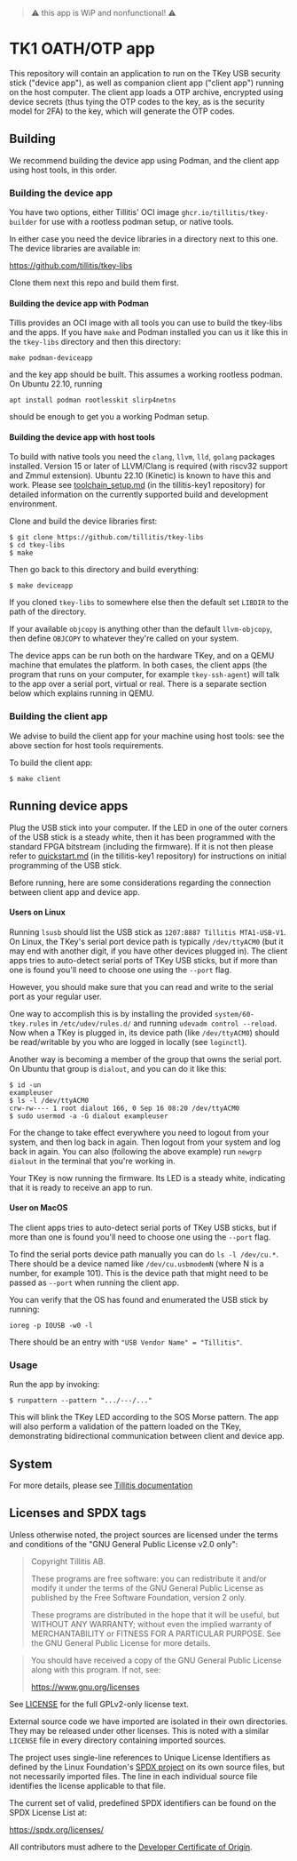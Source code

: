 > ⚠️ this app is WiP and nonfunctional! ⚠️

# TK1 OATH/OTP app

This repository will contain an application to run on the TKey 
USB security stick ("device app"), as well as companion client app 
("client app") running on the host computer. The client app loads
a OTP archive, encrypted using device secrets (thus tying the OTP 
codes to the key, as is the security model for 2FA) to the key, 
which will generate the OTP codes. 

## Building
We recommend building the device app using Podman, and the client app
using host tools, in this order. 

### Building the device app

You have two options, either Tillitis' OCI image
`ghcr.io/tillitis/tkey-builder` for use with a rootless podman setup,
or native tools.

In either case you need the device libraries in a directory next to
this one. The device libraries are available in:

https://github.com/tillitis/tkey-libs

Clone them next this repo and build them first.

#### Building the device app with Podman

Tillis provides an OCI image with all tools you can use to build the
tkey-libs and the apps. If you have `make` and Podman installed you
can us it like this in the `tkey-libs` directory and then this
directory:

```
make podman-deviceapp
```

and the key app should be built. This assumes a working rootless
podman. On Ubuntu 22.10, running

```
apt install podman rootlesskit slirp4netns
```

should be enough to get you a working Podman setup.

#### Building the device app with host tools

To build with native tools you need the `clang`, `llvm`, `lld`,
`golang` packages installed. Version 15 or later of LLVM/Clang is
required (with riscv32 support and Zmmul extension). Ubuntu 22.10
(Kinetic) is known to have this and work. Please see
[toolchain_setup.md](https://github.com/tillitis/tillitis-key1/blob/main/doc/toolchain_setup.md)
(in the tillitis-key1 repository) for detailed information on the
currently supported build and development environment.

Clone and build the device libraries first:

```
$ git clone https://github.com/tillitis/tkey-libs
$ cd tkey-libs
$ make
```

Then go back to this directory and build everything:

```
$ make deviceapp
```

If you cloned `tkey-libs` to somewhere else then the default set
`LIBDIR` to the path of the directory.

If your available `objcopy` is anything other than the default
`llvm-objcopy`, then define `OBJCOPY` to whatever they're called on
your system.

The device apps can be run both on the hardware TKey, and on a QEMU
machine that emulates the platform. In both cases, the client apps
(the program that runs on your computer, for example `tkey-ssh-agent`)
will talk to the app over a serial port, virtual or real. There is a
separate section below which explains running in QEMU.

### Building the client app
We advise to build the client app for your machine using host tools: 
see the above section for host tools requirements.

To build the client app:

```
$ make client
```

## Running device apps

Plug the USB stick into your computer. If the LED in one of the outer
corners of the USB stick is a steady white, then it has been
programmed with the standard FPGA bitstream (including the firmware).
If it is not then please refer to
[quickstart.md](https://github.com/tillitis/tillitis-key1/blob/main/doc/quickstart.md)
(in the tillitis-key1 repository) for instructions on initial
programming of the USB stick.

Before running, here are some considerations regarding the connection
between client app and device app. 

#### Users on Linux

Running `lsusb` should list the USB stick as `1207:8887 Tillitis
MTA1-USB-V1`. On Linux, the TKey's serial port device path is
typically `/dev/ttyACM0` (but it may end with another digit, if you
have other devices plugged in). The client apps tries to auto-detect
serial ports of TKey USB sticks, but if more than one is found you'll
need to choose one using the `--port` flag.

However, you should make sure that you can read and write to the
serial port as your regular user.

One way to accomplish this is by installing the provided
`system/60-tkey.rules` in `/etc/udev/rules.d/` and running `udevadm
control --reload`. Now when a TKey is plugged in, its device path
(like `/dev/ttyACM0`) should be read/writable by you who are logged in
locally (see `loginctl`).

Another way is becoming a member of the group that owns the serial
port. On Ubuntu that group is `dialout`, and you can do it like this:

```
$ id -un
exampleuser
$ ls -l /dev/ttyACM0
crw-rw---- 1 root dialout 166, 0 Sep 16 08:20 /dev/ttyACM0
$ sudo usermod -a -G dialout exampleuser
```

For the change to take effect everywhere you need to logout from your
system, and then log back in again. Then logout from your system and
log back in again. You can also (following the above example) run
`newgrp dialout` in the terminal that you're working in.

Your TKey is now running the firmware. Its LED is a steady white,
indicating that it is ready to receive an app to run.

#### User on MacOS

The client apps tries to auto-detect serial ports of TKey USB sticks,
but if more than one is found you'll need to choose one using the
`--port` flag.

To find the serial ports device path manually you can do `ls -l
/dev/cu.*`. There should be a device named like `/dev/cu.usbmodemN`
(where N is a number, for example 101). This is the device path that
might need to be passed as `--port` when running the client app.

You can verify that the OS has found and enumerated the USB stick by
running:

```
ioreg -p IOUSB -w0 -l
```

There should be an entry with `"USB Vendor Name" = "Tillitis"`.


### Usage
Run the app by invoking:

```
$ runpattern --pattern ".../---/..."
```

This will blink the TKey LED according to the SOS Morse pattern. The 
app will also perform a validation of the pattern loaded on the TKey, 
demonstrating bidirectional communication between client and device 
app.


## System

For more details, please see [Tillitis documentation](https://github.com/tillitis/tillitis-key1/blob/main/doc/system_description/software.md)


## Licenses and SPDX tags

Unless otherwise noted, the project sources are licensed under the
terms and conditions of the "GNU General Public License v2.0 only":

> Copyright Tillitis AB.
>
> These programs are free software: you can redistribute it and/or
> modify it under the terms of the GNU General Public License as
> published by the Free Software Foundation, version 2 only.
>
> These programs are distributed in the hope that it will be useful,
> but WITHOUT ANY WARRANTY; without even the implied warranty of
> MERCHANTABILITY or FITNESS FOR A PARTICULAR PURPOSE. See the GNU
> General Public License for more details.

> You should have received a copy of the GNU General Public License
> along with this program. If not, see:
>
> https://www.gnu.org/licenses

See [LICENSE](LICENSE) for the full GPLv2-only license text.

External source code we have imported are isolated in their own
directories. They may be released under other licenses. This is noted
with a similar `LICENSE` file in every directory containing imported
sources.

The project uses single-line references to Unique License Identifiers
as defined by the Linux Foundation's [SPDX project](https://spdx.org/)
on its own source files, but not necessarily imported files. The line
in each individual source file identifies the license applicable to
that file.

The current set of valid, predefined SPDX identifiers can be found on
the SPDX License List at:

https://spdx.org/licenses/

All contributors must adhere to the [Developer Certificate of Origin](dco.md).
